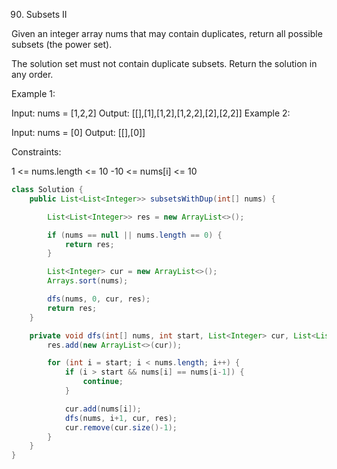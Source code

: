 90. Subsets II

Given an integer array nums that may contain duplicates, return all possible subsets (the power set).

The solution set must not contain duplicate subsets. Return the solution in any order.

 

Example 1:

Input: nums = [1,2,2]
Output: [[],[1],[1,2],[1,2,2],[2],[2,2]]
Example 2:

Input: nums = [0]
Output: [[],[0]]


Constraints:

1 <= nums.length <= 10
-10 <= nums[i] <= 10

```java
class Solution {
    public List<List<Integer>> subsetsWithDup(int[] nums) {

        List<List<Integer>> res = new ArrayList<>();

        if (nums == null || nums.length == 0) {
            return res;
        }

        List<Integer> cur = new ArrayList<>();
        Arrays.sort(nums);

        dfs(nums, 0, cur, res);
        return res;
    }

    private void dfs(int[] nums, int start, List<Integer> cur, List<List<Integer>> res) {
        res.add(new ArrayList<>(cur));

        for (int i = start; i < nums.length; i++) {
            if (i > start && nums[i] == nums[i-1]) {
                continue;
            }

            cur.add(nums[i]);
            dfs(nums, i+1, cur, res);
            cur.remove(cur.size()-1);
        }
    }
}
```


